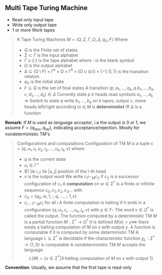 

## Multi Tape Turing Machine


- Read only input tape
- Write only output tape
- 1 or more Work tapes

> K Tape Turing Machines
> $M = \langle Q, \Sigma, \Gamma, \Omega, \Delta, q_0, F\rangle$
> Where
> - $Q$ is the Finite set of states
> - $\Sigma\subset\Gamma$ is the input alphabet
> - $\Gamma \cup \lbrace \square\rbrace$ is the tape alphabet where $\square$ is the blank symbol
> - $\Omega$ is the output alphabet
> - $\Delta \subseteq (Q\setminus F) \times \Gamma^k \times Q \times \Gamma^k \times (\Omega \cup \lbrace \varepsilon  \rbrace) \times \lbrace -1, 0, 1\rbrace$ is the transition relation
> - $q_0$ is the initial state
> - $F\subseteq Q$ is the set of final states
> A transition $(p, a_1, \dots, a_k, q. b_1, \dots, b_k, c, d_1, \dots, d_k)\in \Delta$
> Currently state $p$ $k$ heads read symbols $a_1, \dots, a_k$ => Switch to state $q$ write $b_1, \dots, b_k$ on $k$ tapes, output $c$, move heads left/right according to $d_i$
> $M$ is __determinstict__ iff $\Delta$ is a function


__Remark:__ If $M$ is used as _language acceptor_, i.e the output is $0$ or $1$, we assume $F = \lbrace q_{acc}, q_{rej}\rbrace$, indicating acceptance/rejection. Mostly for nondeterministic TM's


> Configurations and computations
> Configuration of TM $M$ is a tuple $c = (q, u_1,i_1,u_2, i_2, \dots, u_k, i_k, v)$
> where:
> - $q$ is the current state
> - $u_i \in \Gamma^+$
> - $1 \le i_j \le |u_j| position of the i-th head
> - $v$ is the output word
> We write $c_1 \vdash_M c_2$ if $c_2$ is a successor configuration of $c_1$
> A __computation__ on $w\in \Sigma^*$ is a finite or infinite sequence $c_0, c_1, c_2, c_3 \dots$ with
> - $c_0 = (q_0, w, 1, \square, q, \dots, \square, 1, \varepsilon)$
> - $c_{i-1} \vdash_M c_i$ for all $i$
> A finite computation is halting if it ends in a configuration $(q, u_1, i_1, \dots, u_k, i_k, v)$ with $q\in F$- The word $v \in \Omega^*$ is called the output.
> The function computed by a deterministic TM $M$ is a partial function 
> $M: \Sigma^* \to \Omega^*$
> It is defined $M(x) =y \iff$ there exists a halting computation of $M$ on $x$ with output $y$.
> A function is computable if it is computed by some deterministic TM
> A language $L\subseteq \Sigma^*$ is decidable if the characteristic function $\chi_L: \Sigma^* \to \lbrace 1, 0\rbrace$ is computable
> A nondeterministic TM $M$ accepts the language $$L(M) = \lbrace x \in \Sigma^* | \exists \text{ halting computation of $M$ on $x$ with output $1$}\rbrace$$

__Convention__: Usually, we assume that the first tape is read-only




